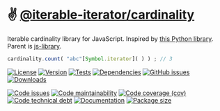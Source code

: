 :v: [@iterable-iterator/cardinality](https://iterable-iterator.github.io/cardinality)
==

Iterable cardinality library for JavaScript.
Inspired by [this Python library](https://github.com/wbolster/cardinality).
Parent is [js-library](https://github.com/make-github-pseudonymous-again/js-library).

```js
cardinality.count( "abc"[Symbol.iterator]( ) ) ; // 3
```

[![License](https://img.shields.io/github/license/iterable-iterator/cardinality.svg)](https://raw.githubusercontent.com/iterable-iterator/cardinality/main/LICENSE)
[![Version](https://img.shields.io/npm/v/@iterable-iterator/cardinality.svg)](https://www.npmjs.org/package/@iterable-iterator/cardinality)
[![Tests](https://img.shields.io/github/actions/workflow/status/iterable-iterator/cardinality/ci.yml?branch=main&event=push&label=tests)](https://github.com/iterable-iterator/cardinality/actions/workflows/ci.yml?query=branch:main)
[![Dependencies](https://img.shields.io/librariesio/github/iterable-iterator/cardinality.svg)](https://github.com/iterable-iterator/cardinality/network/dependencies)
[![GitHub issues](https://img.shields.io/github/issues/iterable-iterator/cardinality.svg)](https://github.com/iterable-iterator/cardinality/issues)
[![Downloads](https://img.shields.io/npm/dm/@iterable-iterator/cardinality.svg)](https://www.npmjs.org/package/@iterable-iterator/cardinality)

[![Code issues](https://img.shields.io/codeclimate/issues/iterable-iterator/cardinality.svg)](https://codeclimate.com/github/iterable-iterator/cardinality/issues)
[![Code maintainability](https://img.shields.io/codeclimate/maintainability/iterable-iterator/cardinality.svg)](https://codeclimate.com/github/iterable-iterator/cardinality/trends/churn)
[![Code coverage (cov)](https://img.shields.io/codecov/c/gh/iterable-iterator/cardinality/main.svg)](https://codecov.io/gh/iterable-iterator/cardinality)
[![Code technical debt](https://img.shields.io/codeclimate/tech-debt/iterable-iterator/cardinality.svg)](https://codeclimate.com/github/iterable-iterator/cardinality/trends/technical_debt)
[![Documentation](https://iterable-iterator.github.io/cardinality/badge.svg)](https://iterable-iterator.github.io/cardinality/source.html)
[![Package size](https://img.shields.io/bundlephobia/minzip/@iterable-iterator/cardinality)](https://bundlephobia.com/result?p=@iterable-iterator/cardinality)
